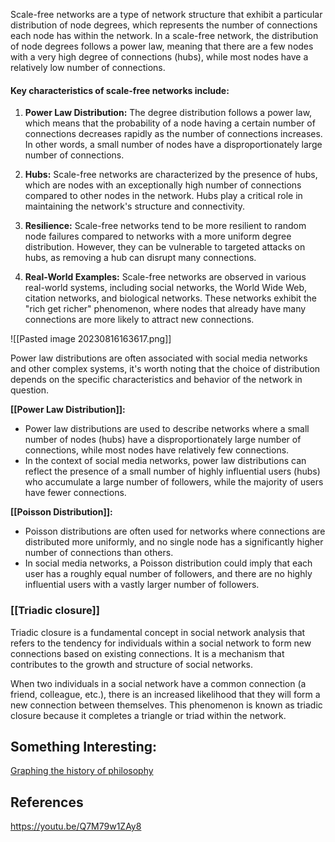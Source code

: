 Scale-free networks are a type of network structure that exhibit a particular distribution of node degrees, which represents the number of connections each node has within the network. In a scale-free network, the distribution of node degrees follows a power law, meaning that there are a few nodes with a very high degree of connections (hubs), while most nodes have a relatively low number of connections.

#### Key characteristics of scale-free networks include:

1. **Power Law Distribution:** The degree distribution follows a power law, which means that the probability of a node having a certain number of connections decreases rapidly as the number of connections increases. In other words, a small number of nodes have a disproportionately large number of connections.
    
2. **Hubs:** Scale-free networks are characterized by the presence of hubs, which are nodes with an exceptionally high number of connections compared to other nodes in the network. Hubs play a critical role in maintaining the network's structure and connectivity.
    
3. **Resilience:** Scale-free networks tend to be more resilient to random node failures compared to networks with a more uniform degree distribution. However, they can be vulnerable to targeted attacks on hubs, as removing a hub can disrupt many connections.
    
4. **Real-World Examples:** Scale-free networks are observed in various real-world systems, including social networks, the World Wide Web, citation networks, and biological networks. These networks exhibit the "rich get richer" phenomenon, where nodes that already have many connections are more likely to attract new connections.

![[Pasted image 20230816163617.png]]


Power law distributions are often associated with social media networks and other complex systems, it's worth noting that the choice of distribution depends on the specific characteristics and behavior of the network in question.

**[[Power Law Distribution]]:**
- Power law distributions are used to describe networks where a small number of nodes (hubs) have a disproportionately large number of connections, while most nodes have relatively few connections.
- In the context of social media networks, power law distributions can reflect the presence of a small number of highly influential users (hubs) who accumulate a large number of followers, while the majority of users have fewer connections.

**[[Poisson Distribution]]:**
- Poisson distributions are often used for networks where connections are distributed more uniformly, and no single node has a significantly higher number of connections than others.
- In social media networks, a Poisson distribution could imply that each user has a roughly equal number of followers, and there are no highly influential users with a vastly larger number of followers.


### [[Triadic closure]]
Triadic closure is a fundamental concept in social network analysis that refers to the tendency for individuals within a social network to form new connections based on existing connections. It is a mechanism that contributes to the growth and structure of social networks.

When two individuals in a social network have a common connection (a friend, colleague, etc.), there is an increased likelihood that they will form a new connection between themselves. This phenomenon is known as triadic closure because it completes a triangle or triad within the network.



















## Something Interesting:
[Graphing the history of philosophy](https://dailynous.com/wp-content/uploads/2014/04/griffen-graph-of-ideas.png)





## References
https://youtu.be/Q7M79w1ZAy8

